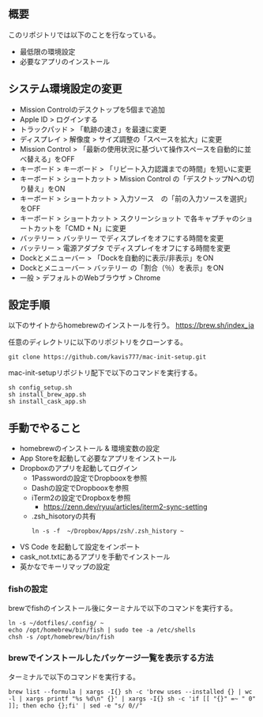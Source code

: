 ## 概要

このリポジトリでは以下のことを行なっている。
* 最低限の環境設定
* 必要なアプリのインストール

## システム環境設定の変更

- Mission Controlのデスクトップを5個まで追加
- Apple ID > ログインする
- トラックパッド > 「軌跡の速さ」を最速に変更
- ディスプレイ > 解像度 > サイズ調整の「スペースを拡大」に変更
- Mission Control > 「最新の使用状況に基づいて操作スペースを自動的に並べ替える」をOFF
- キーボード > キーボード > 「リピート入力認識までの時間」を短いに変更
- キーボード > ショートカット > Mission Control の「デスクトップNへの切り替え」をON
- キーボード > ショートカット > 入力ソース　の「前の入力ソースを選択」をOFF
- キーボード > ショートカット > スクリーンショット で各キャプチャのショートカットを「CMD + N」に変更
- バッテリー > バッテリー でディスプレイをオフにする時間を変更
- バッテリー > 電源アダプタ でディスプレイをオフにする時間を変更
- Dockとメニューバー > 「Dockを自動的に表示/非表示」をON
- Dockとメニューバー > バッテリー の「割合（％）を表示」をON
- 一般 > デフォルトのWebブラウザ > Chrome

## 設定手順

以下のサイトからhomebrewのインストールを行う。
https://brew.sh/index_ja


任意のディレクトリに以下のリポジトリをクローンする。

```
git clone https://github.com/kavis777/mac-init-setup.git
```

mac-init-setupリポジトリ配下で以下のコマンドを実行する。

```
sh config_setup.sh
sh install_brew_app.sh
sh install_cask_app.sh
```

## 手動でやること

- homebrewのインストール & 環境変数の設定
- App Storeを起動して必要なアプリをインストール
- Dropboxのアプリを起動してログイン
  - 1Passwordの設定でDropbooxを参照
  - Dashの設定でDropbooxを参照
  - iTerm2の設定でDropboxを参照
    - https://zenn.dev/ryuu/articles/iterm2-sync-setting
  - .zsh_hisotoryの共有
    ```
    ln -s -f  ~/Dropbox/Apps/zsh/.zsh_history ~
    ```
- VS Code を起動して設定をインポート
- cask_not.txtにあるアプリを手動でインストール
- 英かなでキーリマップの設定

### fishの設定

brewでfishのインストール後にターミナルで以下のコマンドを実行する。
　
```
ln -s ~/dotfiles/.config/ ~
echo /opt/homebrew/bin/fish | sudo tee -a /etc/shells
chsh -s /opt/homebrew/bin/fish
```

### brewでインストールしたパッケージ一覧を表示する方法

ターミナルで以下のコマンドを実行する。
```
brew list --formula | xargs -I{} sh -c 'brew uses --installed {} | wc -l | xargs printf "%s %d\n" {}' | xargs -I{} sh -c 'if [[ "{}" =~ " 0" ]]; then echo {};fi' | sed -e "s/ 0//"
```

